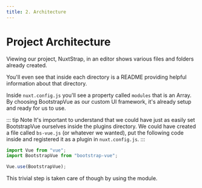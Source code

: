 ```yaml
---
title: 2. Architecture
---
```


# Project Architecture

Viewing our project, NuxtStrap, in an editor shows various files and folders already created.

You'll even see that inside each directory is a README providing helpful information about that directory.

Inside `nuxt.config.js` you'll see a property called `modules` that is an Array. By choosing BootstrapVue as our custom UI framework, it's already setup and ready for us to use.

::: tip Note
It's important to understand that we could have just as easily set BootstrapVue ourselves inside the plugins directory. We could have created a file called `bs-vue.js` (or whatever we wanted), put the following code inside and registered it as a plugin in `nuxt.config.js`.
:::

```js
import Vue from "vue";
import BootstrapVue from "bootstrap-vue";

Vue.use(BootstrapVue);
```

This trivial step is taken care of though by using the module.
